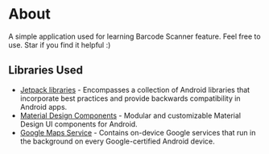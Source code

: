 # About
A simple application used for learning Barcode Scanner feature. Feel free to use. Star if you find it helpful :)

## Libraries Used
- [Jetpack libraries][1] - Encompasses a collection of Android libraries that incorporate best practices and provide backwards compatibility in Android apps.
- [Material Design Components][2] - Modular and customizable Material Design UI components for Android.
- [Google Maps Service][8] - Contains on-device Google services that run in the background on every Google-certified Android device.

[1]: https://developer.android.com/jetpack/androidx/explorer
[2]: https://material.io/develop/android
[8]: https://developers.google.com/android/guides/overview
